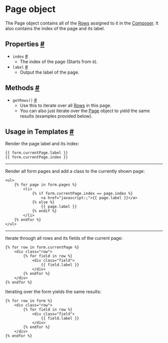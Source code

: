 # Page object

The Page object contains all of the [Rows](row.md) assigned to it in the [Composer](composer.md). It also contains the index of the page and its label.


## Properties <a href="#properties" id="properties" class="docs-anchor">#</a>

* `index` <a href="#prop-index" id="prop-index" class="docs-anchor">#</a>
	* The index of the page (Starts from `0`).
* `label` <a href="#prop-label" id="prop-label" class="docs-anchor">#</a>
	* Output the label of the page.


## Methods <a href="#methods" id="methods" class="docs-anchor">#</a>

* `getRows()` <a href="#method-get-rows" id="method-get-rows" class="docs-anchor">#</a>
	* Use this to iterate over all [Rows](row.md) in this page.
	* You can also just iterate over the [Page](page.md) object to yield the same results (examples provided below).


## Usage in Templates <a href="#templates" id="templates" class="docs-anchor">#</a>

Render the page label and its index:

	{{ form.currentPage.label }}
	{{ form.currentPage.index }}

---

Render all form pages and add a class to the currently shown page:

	<ul>
		{% for page in form.pages %}
			<li>
				{% if form.currentPage.index == page.index %}
					<a href="javascript:;">{{ page.label }}</a>
				{% else %}
					{{ page.label }}
				{% endif %}
			</li>
		{% endfor %}
	</ul>

---

Iterate through all rows and its fields of the current page:

	{% for row in form.currentPage %}
		<div class="row">
			{% for field in row %}
				<div class="field">
					{{ field.label }}
				</div>
			{% endfor %}
		</div>
	{% endfor %}


Iterating over the form yields the same results:

	{% for row in form %}
		<div class="row">
			{% for field in row %}
				<div class="field">
					{{ field.label }}
				</div>
			{% endfor %}
		</div>
	{% endfor %}
